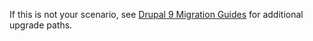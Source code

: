 If this is not your scenario, see [Drupal 9 Migration Guides](/drupal-9-migration) for additional upgrade paths.
